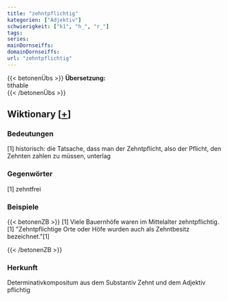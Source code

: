 ```yaml
---
title: "zehntpflichtig"
kategorien: ["Adjektiv"]
schwierigkeit: ["k1", "h_", "r_"]
tags:
series:
mainDornseiffs:
domainDornseiffs:
url: "zehntpflichtig"
---
```


{{< betonenÜbs >}}
**Übersetzung:**  
tithable  
{{< /betonenÜbs >}}

## Wiktionary [[+](https://de.wiktionary.org/wiki/zehntpflichtig)]

### Bedeutungen
[1] historisch: die Tatsache, dass man der Zehntpflicht, also der Pflicht, den Zehnten zahlen zu müssen, unterlag  

### Gegenwörter
[1] zehntfrei  

### Beispiele
{{< betonenZB >}}
[1] Viele Bauernhöfe waren im Mittelalter zehntpflichtig.  
[1] "Zehntpflichtige Orte oder Höfe wurden auch als Zehntbesitz bezeichnet."[1]  

{{< /betonenZB >}}
### Herkunft
Determinativkompositum aus dem Substantiv Zehnt und dem Adjektiv pflichtig  


